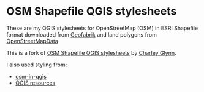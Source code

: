 OSM Shapefile QGIS stylesheets
==============================

These are my QGIS stylesheets for OpenStreetMap (OSM) in ESRI Shapefile format downloaded from [Geofabrik](http://download.geofabrik.de/) and land polygons from [OpenStreetMapData](https://osmdata.openstreetmap.de/data/land-polygons.html)

This is a fork of [OSM Shapefile QGIS stylesheets](https://github.com/charleyglynn/OSM-Shapefile-QGIS-stylesheets) by [Charley Glynn](https://github.com/charleyglynn).

I also used styling from:
- [osm-in-qgis](https://github.com/3liz/osm-in-qgis)
- [QGIS resources](https://github.com/anitagraser/QGIS-resources)
